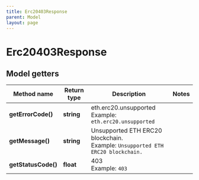 ```yaml
---
title: Erc20403Response
parent: Model
layout: page
---
```


# Erc20403Response

## Model getters

Method name | Return type | Description | Notes
------------ | ------------- | ------------- | -------------
**getErrorCode()** | **string** | eth.erc20.unsupported <br>Example: `eth.erc20.unsupported` |
**getMessage()** | **string** | Unsupported ETH ERC20 blockchain. <br>Example: `Unsupported ETH ERC20 blockchain.` |
**getStatusCode()** | **float** | 403 <br>Example: `403` |

